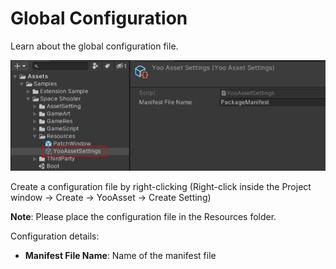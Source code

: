 # Global Configuration

Learn about the global configuration file.

![image](./Image/Settings-img1.jpg)

Create a configuration file by right-clicking (Right-click inside the Project window -> Create -> YooAsset -> Create Setting)

**Note**: Please place the configuration file in the Resources folder.

Configuration details:

- **Manifest File Name**: Name of the manifest file
